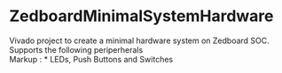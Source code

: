 # ZedboardMinimalSystemHardware  
Vivado project to create a minimal hardware system on Zedboard SOC.  
Supports the following periperherals  
Markup : * LEDs, Push Buttons and Switches  
